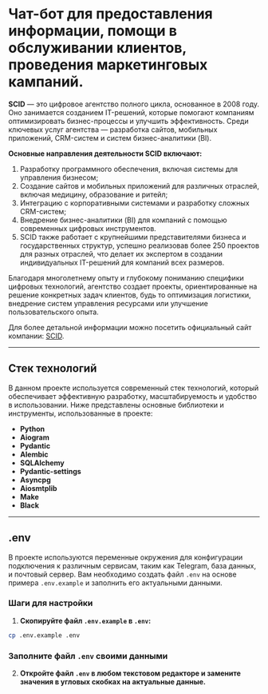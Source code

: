 # Чат-бот для предоставления информации, помощи в обслуживании клиентов, проведения маркетинговых кампаний.

**SCID** — это цифровое агентство полного цикла, основанное в 2008 году. Оно занимается созданием IT-решений, которые помогают компаниям оптимизировать бизнес-процессы и улучшить эффективность. Среди ключевых услуг агентства — разработка сайтов, мобильных приложений, CRM-систем и систем бизнес-аналитики (BI).

**Основные направления деятельности SCID включают:**

  1. Разработку программного обеспечения, включая системы для управления бизнесом;
  2. Создание сайтов и мобильных приложений для различных отраслей, включая медицину, образование и ритейл;
  3. Интеграцию с корпоративными системами и разработку сложных CRM-систем;
  4. Внедрение бизнес-аналитики (BI) для компаний с помощью современных цифровых инструментов.
  5. SCID также работает с крупнейшими представителями бизнеса и государственных структур, успешно реализовав более 250 проектов для разных отраслей, что делает их экспертом в создании индивидуальных IT-решений для компаний всех размеров.

Благодаря многолетнему опыту и глубокому пониманию специфики цифровых технологий, агентство создает проекты, ориентированные на решение конкретных задач клиентов, будь то оптимизация логистики, внедрение систем управления ресурсами или улучшение пользовательского опыта.

Для более детальной информации можно посетить официальный сайт компании: [SCID](https://scid.ru/).

---

## Стек технологий

В данном проекте используется современный стек технологий, который обеспечивает эффективную разработку, масштабируемость и удобство в использовании. Ниже представлены основные библиотеки и инструменты, использованные в проекте:

- **Python**
- **Aiogram**
- **Pydantic**
- **Alembic**
- **SQLAlchemy**
- **Pydantic-settings**
- **Asyncpg**
- **Aiosmtplib**
- **Make**
- **Black**

---

## .env

В проекте используются переменные окружения для конфигурации подключения к различным сервисам, таким как Telegram, база данных, и почтовый сервер. Вам необходимо создать файл `.env` на основе примера `.env.example` и заполнить его актуальными данными.

### Шаги для настройки

1. **Скопируйте файл `.env.example` в `.env`:**

```bash
cp .env.example .env
```

### Заполните файл `.env` своими данными

2. **Откройте файл `.env` в любом текстовом редакторе и замените значения в угловых скобках на актуальные данные.**

